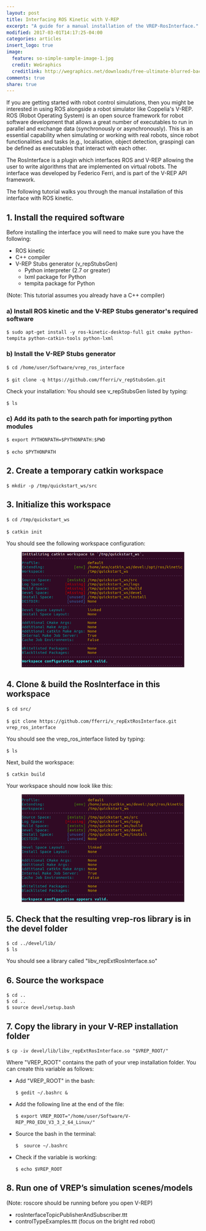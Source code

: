 ```yaml
---
layout: post
title: Interfacing ROS Kinetic with V-REP
excerpt: "A guide for a manual installation of the VREP-RosInterface."
modified: 2017-03-01T14:17:25-04:00
categories: articles
insert_logo: true
image:
  feature: so-simple-sample-image-1.jpg
  credit: WeGraphics
  creditlink: http://wegraphics.net/downloads/free-ultimate-blurred-background-pack/
comments: true
share: true
---
```


If you are getting started with robot control simulations, then you might be interested in using ROS alongside a robot simulator like Coppelia's V-REP.
ROS (Robot Operating System) is an open source framework for robot software development that allows a great number of executables to run in parallel and exchange data (synchronously or asynchronously). This is an essential capability when simulating or working with real robots, since robot functionalities and tasks (e.g., localisation, object detection, grasping) can be defined as executables that interact with each other.

The RosInterface is a plugin which interfaces ROS and V-REP allowing the user to write algorithms that are implemented on virtual robots. The interface was developed by Federico Ferri, and is part of the V-REP API framework.

The following tutorial walks you through the manual installation of this interface with ROS kinetic.


## 1. Install the required software
Before installing the interface you will need to make sure you have the following:
* ROS kinetic
* C++ compiler
* V-REP Stubs generator (v_repStubsGen)
    * Python interpreter (2.7 or greater)
    * lxml package for Python
    * tempita package for Python 

(Note: This tutorial assumes you already have a C++ compiler)


### a) Install ROS kinetic and the V-REP Stubs generator's required software
    
```shell 
$ sudo apt-get install -y ros-kinetic-desktop-full git cmake python-tempita python-catkin-tools python-lxml
```


### b) Install the V-REP Stubs generator

```shell 
$ cd /home/user/Software/vrep_ros_interface 

$ git clone -q https://github.com/fferri/v_repStubsGen.git
```

Check your installation: You should see v_repStubsGen listed by typing:
```shell 
$ ls
```

### c) Add its path to the search path for importing python modules

```shell 
$ export PYTHONPATH=$PYTHONPATH:$PWD

$ echo $PYTHONPATH 
```

## 2. Create a temporary catkin workspace

```shell 
$ mkdir -p /tmp/quickstart_ws/src
```

## 3. Initialize this workspace

```shell
$ cd /tmp/quickstart_ws 

$ catkin init
```
You should see the following workspace configuration:

<figure>
	<img src="../../images/posts/vreprosint/Catkin_init.png" alt="image">
</figure>



## 4. Clone & build the RosInterface in this workspace

```shell
$ cd src/

$ git clone https://github.com/fferri/v_repExtRosInterface.git vrep_ros_interface
```
You should see the vrep_ros_interface listed by typing:

```shell
$ ls
```

Next, build the workspace:
```shell
$ catkin build
```

Your workspace should now look like this:

<figure>
	<img src="../../images/posts/vreprosint/Catkin_build.png" alt="image">
</figure>




## 5. Check that the resulting vrep-ros library is in the devel folder

```shell
$ cd ../devel/lib/
$ ls
```
You should see a library called "libv_repExtRosInterface.so"

## 6. Source the workspace

```shell
$ cd ..
$ cd ..
$ source devel/setup.bash
```

## 7. Copy the library in your V-REP installation folder

```shell
$ cp -iv devel/lib/libv_repExtRosInterface.so "$VREP_ROOT/"
```

Where  "VREP_ROOT" contains the path of your vrep installation folder. You can create this variable as follows:

* Add "VREP_ROOT" in the bash:
    
    ```shell
    $ gedit ~/.bashrc &
    ```

* Add the following line at the end of the file:
    
    ```shell
    $ export VREP_ROOT="/home/user/Software/V-REP_PRO_EDU_V3_3_2_64_Linux/"
    ```

* Source the bash in the terminal:

    ```shell
    $  source ~/.bashrc 
    ```

* Check if the variable is working:
    
    ```shell
    $ echo $VREP_ROOT   
    ```


## 8. Run one of VREP’s simulation scenes/models

(Note: roscore should be running before you open V-REP)

* rosInterfaceTopicPublisherAndSubscriber.ttt 
* controlTypeExamples.ttt (focus on the bright red robot) 


